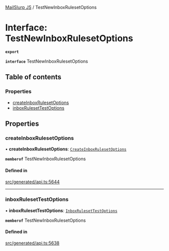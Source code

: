 [MailSlurp JS](../README.md) / TestNewInboxRulesetOptions

# Interface: TestNewInboxRulesetOptions

**`export`**

**`interface`** TestNewInboxRulesetOptions

## Table of contents

### Properties

- [createInboxRulesetOptions](TestNewInboxRulesetOptions.md#createinboxrulesetoptions)
- [inboxRulesetTestOptions](TestNewInboxRulesetOptions.md#inboxrulesettestoptions)

## Properties

### createInboxRulesetOptions

• **createInboxRulesetOptions**: [`CreateInboxRulesetOptions`](CreateInboxRulesetOptions.md)

**`memberof`** TestNewInboxRulesetOptions

#### Defined in

[src/generated/api.ts:5644](https://github.com/mailslurp/mailslurp-client/blob/75eefbf/src/generated/api.ts#L5644)

___

### inboxRulesetTestOptions

• **inboxRulesetTestOptions**: [`InboxRulesetTestOptions`](InboxRulesetTestOptions.md)

**`memberof`** TestNewInboxRulesetOptions

#### Defined in

[src/generated/api.ts:5638](https://github.com/mailslurp/mailslurp-client/blob/75eefbf/src/generated/api.ts#L5638)
